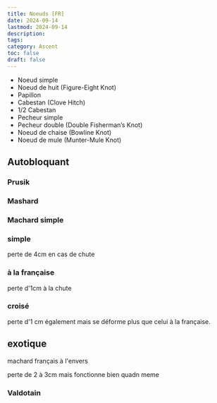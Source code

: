 ```yaml
---
title: Noeuds [FR]
date: 2024-09-14
lastmod: 2024-09-14
description: 
tags: 
category: Ascent
toc: false
draft: false
---
```


- Noeud simple
- Noeud de huit (Figure-Eight Knot)
- Papillon
- Cabestan (Clove Hitch)
- 1/2 Cabestan
- Pecheur simple
- Pecheur double (Double Fisherman’s Knot)
- Noeud de chaise (Bowline Knot)
- Noeud de mule (Munter-Mule Knot)

## Autobloquant

### Prusik
### Mashard
### Machard simple
### simple
perte de 4cm en cas de chute

### à la française
perte d'1cm à la chute

### croisé
perte d'1 cm également mais se déforme plus que celui à la française.

## exotique

machard français à l'envers

perte de 2 à 3cm mais fonctionne bien quadn meme

### Valdotain
